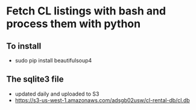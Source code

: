 # Fetch CL listings with bash and process them with python

## To install
* sudo pip install beautifulsoup4

## The sqlite3 file
* updated daily and uploaded to S3
* https://s3-us-west-1.amazonaws.com/adsgb02usw/cl-rental-db/cl.db
